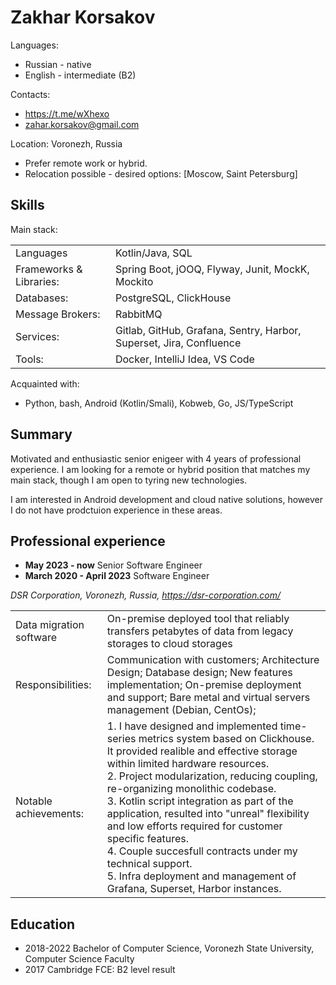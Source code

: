 # Zakhar Korsakov
Languages:
+ Russian - native
+ English - intermediate (B2)

Contacts:
+ <https://t.me/wXhexo>
+ <a href="mailto:zahar.korsakov@gmail.com">zahar.korsakov@gmail.com</a>

Location: Voronezh, Russia
+ Prefer remote work or hybrid.
+ Relocation possible - desired options: [Moscow, Saint Petersburg]

## Skills

Main stack:

|   |   |
|---|---|
|Languages| Kotlin/Java, SQL|
|Frameworks & Libraries:| Spring Boot, jOOQ, Flyway, Junit,  MockK, Mockito|
|Databases:| PostgreSQL, ClickHouse|
|Message Brokers:| RabbitMQ|
|Services:| Gitlab, GitHub, Grafana, Sentry, Harbor, Superset, Jira, Confluence|
|Tools:| Docker, IntelliJ Idea, VS Code |

Acquainted with:

+ Python, bash, Android (Kotlin/Smali), Kobweb, Go, JS/TypeScript

## Summary

Motivated and enthusiastic senior enigeer with 4 years of professional experience.
I am looking for a remote or hybrid position that matches my main stack, though I am open to tyring new technologies.

I am interested in Android development and cloud native solutions, however I do not have prodctuion experience in these areas.

## Professional experience

+ **May 2023 - now**  Senior Software Engineer
+ **March 2020 - April 2023** Software Engineer

_DSR Corporation, Voronezh, Russia, https://dsr-corporation.com/_

|   |   |
|---|---|
|Data migration software|On-premise deployed tool that reliably transfers petabytes of data from legacy storages to cloud storages|
 Responsibilities:| Communication with customers; Architecture Design; Database design; New features implementation; On-premise deployment and support; Bare metal and virtual servers management (Debian, CentOs); |
|Notable achievements:| 1. I have designed and implemented time-series metrics system based on Clickhouse. It provided realible and effective storage within limited hardware resources. <br> 2. Project modularization, reducing coupling, re-organizing monolithic codebase.  <br> 3. Kotlin script integration as part of the application, resulted into "unreal" flexibility and low efforts required for customer specific features.  <br> 4. Couple succesfull contracts under my technical support. <br> 5. Infra deployment and management of Grafana, Superset, Harbor instances. |

## Education

+ 2018-2022 Bachelor of Computer Science, Voronezh State University, Computer Science Faculty
+ 2017 Cambridge FCE: B2 level result
